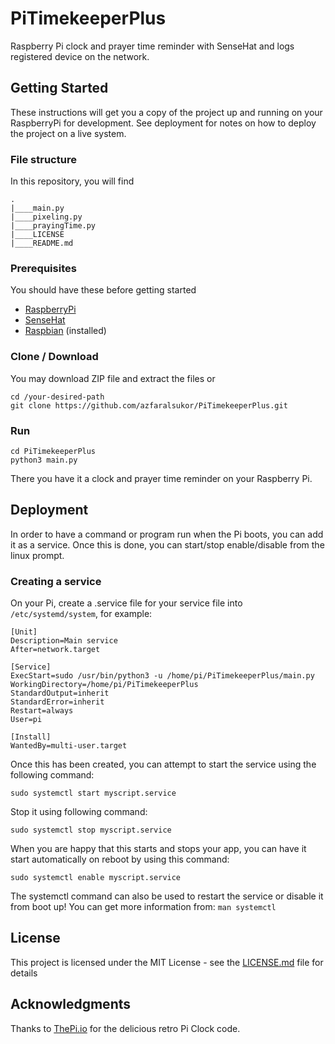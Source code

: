 # PiTimekeeperPlus
Raspberry Pi clock and prayer time reminder with SenseHat and logs registered device on the network.

## Getting Started
These instructions will get you a copy of the project up and running on your RaspberryPi for development. See deployment for notes on how to deploy the project on a live system.

### File structure
In this repository, you will find
```
.
|____main.py
|____pixeling.py
|____prayingTime.py
|____LICENSE
|____README.md
```
### Prerequisites
You should have these before getting started
* [RaspberryPi](https://www.raspberrypi.org/products/)
* [SenseHat](https://www.raspberrypi.org/products/sense-hat/)
* [Raspbian](https://www.raspberrypi.org/downloads/raspbian/) (installed)

### Clone / Download
You may download ZIP file and extract the files or

```
cd /your-desired-path
git clone https://github.com/azfaralsukor/PiTimekeeperPlus.git
```

### Run
```
cd PiTimekeeperPlus
python3 main.py
```

There you have it a clock and prayer time reminder on your Raspberry Pi.

## Deployment
In order to have a command or program run when the Pi boots, you can add it as a service. Once this is done, you can start/stop enable/disable from the linux prompt.

### Creating a service
On your Pi, create a .service file for your service file into `/etc/systemd/system`, for example:

```
[Unit]
Description=Main service
After=network.target

[Service]
ExecStart=sudo /usr/bin/python3 -u /home/pi/PiTimekeeperPlus/main.py
WorkingDirectory=/home/pi/PiTimekeeperPlus
StandardOutput=inherit
StandardError=inherit
Restart=always
User=pi

[Install]
WantedBy=multi-user.target
```

Once this has been created, you can attempt to start the service using the following command:

`sudo systemctl start myscript.service`

Stop it using following command:

`sudo systemctl stop myscript.service`

When you are happy that this starts and stops your app, you can have it start automatically on reboot by using this command:

`sudo systemctl enable myscript.service`

The systemctl command can also be used to restart the service or disable it from boot up!
You can get more information from: `man systemctl`

## License

This project is licensed under the MIT License - see the [LICENSE.md](LICENSE.md) file for details

## Acknowledgments

Thanks to [ThePi.io](https://thepi.io/how-to-create-a-raspberry-pi-digital-clock-using-the-sense-hat/) for the delicious retro Pi Clock code.
